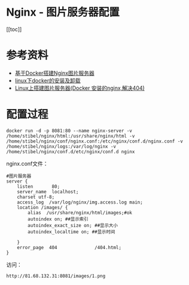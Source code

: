 # Nginx - 图片服务器配置

[[toc]]

# 参考资料

* [基于Docker搭建Nginx图片服务器](https://www.cnblogs.com/lyuzt/p/12575390.html)
* [linux下docker的安装及卸载](https://blog.csdn.net/weixin_43124843/article/details/100659286)
* [Linux上搭建图片服务器(Docker 安装的nginx,解决404)](https://www.cnblogs.com/sunxun/p/13451979.html)

# 配置过程

```
docker run -d -p 8081:80 --name nginx-server -v /home/stibel/nginx/html:/usr/share/nginx/html -v /home/stibel/nginx/conf/nginx.conf:/etc/nginx/conf.d/nginx.conf -v /home/stibel/nginx/logs:/var/log/nginx -v /home/stibel/nginx/conf.d/etc/nginx/conf.d nginx
```

nginx.conf文件：

```
#图片服务器
server {
    listen       80;
    server_name  localhost;
    charset utf-8;
    access_log  /var/log/nginx/img.access.log main;
    location /images/ {
        alias  /usr/share/nginx/html/images;#ok
        autoindex on; ##显示索引
        autoindex_exact_size on; ##显示大小
        autoindex_localtime on; ##显示时间
 
    }
    error_page  404              /404.html;
}
```

访问：

```
http://81.68.132.31:8081/images/1.png
```



